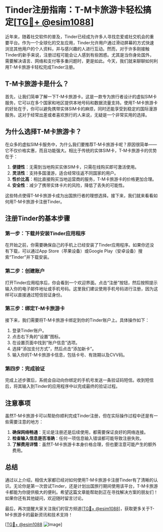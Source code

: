 # Tinder注册指南：T-M卡旅游卡轻松搞定[[TG💪+ @esim1088](https://t.me/s/esim1088)]

近年来，随着社交软件的普及，Tinder已经成为许多人寻找恋爱或社交机会的重要平台。作为一个全球化的交友应用，Tinder允许用户通过滑动屏幕的方式快速浏览其他用户的个人资料，并与感兴趣的人进行互动。然而，对于许多刚接触Tinder的新手来说，注册过程可能会让人感到有些困惑。尤其是当你身处国外，需要解决语言、网络和支付等多重问题时，更是如此。今天，我们就来聊聊如何利用T-M卡旅游卡轻松完成Tinder注册。

## T-M卡旅游卡是什么？

首先，让我们简单了解一下T-M卡旅游卡。这是一款专为旅行者设计的虚拟SIM卡服务，它可以在多个国家和地区提供本地号码和数据流量支持。使用T-M卡旅游卡的好处在于，你可以避免携带实体SIM卡的麻烦，同时还能享受到稳定的国际漫游服务。这对于经常出差或者喜欢旅行的人来说，无疑是一个非常实用的选择。

## 为什么选择T-M卡旅游卡？

在众多的虚拟SIM卡服务中，为什么我们要推荐T-M卡旅游卡呢？原因很简单——它不仅价格实惠，而且功能强大。相比于传统的实体SIM卡，T-M卡旅游卡的优势在于：

1. **便捷性**：无需到当地购买实体SIM卡，只需在线购买即可激活使用。
2. **灵活性**：支持多国漫游，适合经常往返不同国家的用户。
3. **性价比高**：相比直接购买当地运营商的服务，T-M卡旅游卡的价格更加合理。
4. **安全性**：减少了携带实体卡片的风险，降低了丢失的可能性。

这些特点使得T-M卡旅游卡成为出国旅行者的理想选择。接下来，我们就来看看如何用T-M卡旅游卡注册Tinder。

## 注册Tinder的基本步骤

### 第一步：下载并安装Tinder应用程序

在开始之前，你需要确保自己的手机上已经安装了Tinder应用程序。如果你还没有下载，可以通过App Store（苹果设备）或Google Play（安卓设备）搜索“Tinder”并下载安装。

### 第二步：创建账户

打开Tinder应用程序后，你会看到一个欢迎界面。点击“注册”按钮，然后按照提示输入你的电子邮件地址或手机号码。这里我们建议使用手机号码进行注册，因为这样可以直接通过短信验证身份。

### 第三步：绑定T-M卡旅游卡

接下来，我们需要将T-M卡旅游卡绑定到你的Tinder账户上。具体操作如下：

1. 登录Tinder账户。
2. 点击右下角的“设置”图标。
3. 在设置页面中找到“账户信息”选项。
4. 选择“添加支付方式”，然后点击“添加新卡”。
5. 输入你的T-M卡旅游卡信息，包括卡号、有效期以及CVV码。

### 第四步：完成验证

完成上述步骤后，系统会自动向你绑定的手机号发送一条验证码短信。收到短信后，将其输入到Tinder的应用程序中以完成最终的验证过程。

## 注意事项

虽然T-M卡旅游卡可以帮助你顺利完成Tinder注册，但在实际操作过程中还是有一些需要注意的地方：

1. **确保网络畅通**：无论是注册还是后续使用，都需要保证良好的网络连接。
2. **检查输入信息是否准确**：任何一项信息输入错误都可能导致注册失败。
3. **了解费用详情**：虽然T-M卡旅游卡本身价格合理，但也要注意可能产生的额外费用。

## 总结

通过以上介绍，相信大家都已经对如何使用T-M卡旅游卡注册Tinder有了清晰的认识。无论你是第一次尝试Tinder，还是计划出国旅行期间使用该平台，T-M卡旅游卡都能为你提供极大的便利。希望这篇文章能帮助到正在寻找解决方案的朋友们！如果你还有其他疑问，欢迎随时留言讨论。

最后，再次提醒大家关注我们的官方频道[[TG💪+ @esim1088](https://t.me/s/esim1088)]，获取更多关于T-M卡旅游卡的最新资讯和技术支持！

[[TG💪+ @esim1088](https://t.me/s/esim1088) ![Image](https://i.postimg.cc/4NQfJmqS/Snipaste-2025-05-13-00-14-12.png)]